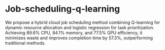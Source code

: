 # Job-scheduling-q-learning
We propose a hybrid cloud job scheduling method combining Q-learning for dynamic resource allocation and logistic regression for task prioritization. Achieving 89.6% CPU, 84.1% memory, and 77.5% GPU efficiency, it minimizes waste and improves completion time by 57.3%, outperforming traditional methods.
